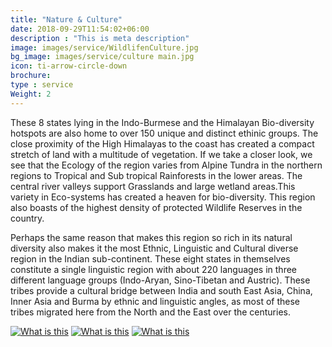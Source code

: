 ```yaml
---
title: "Nature & Culture"
date: 2018-09-29T11:54:02+06:00
description : "This is meta description"
image: images/service/WildlifenCulture.jpg
bg_image: images/service/culture main.jpg
icon: ti-arrow-circle-down
brochure: 
type : service
Weight: 2
---
```


These 8 states lying in the Indo-Burmese and the Himalayan Bio-diversity hotspots are also home to over 150 unique and distinct ethinic groups. 
The close proximity of the High Himalayas to the coast has created a compact stretch of land with a multitude of vegetation. If we take a closer look, we see that the Ecology of the region varies from Alpine Tundra in the northern regions to Tropical and Sub tropical Rainforests in the lower areas. The central river valleys support Grasslands and large wetland areas.This variety in Eco-systems has created a heaven for bio-diversity. This region also boasts of the highest density of protected Wildlife Reserves in the country.

Perhaps the same reason that makes this region so rich in its natural diversity also makes it the most Ethnic, Linguistic and Cultural diverse region in the Indian sub-continent. These eight states in themselves constitute a single linguistic region with about 220 languages in three different language groups (Indo-Aryan, Sino-Tibetan and Austric). These tribes provide a cultural bridge between India and south East Asia, China, Inner Asia and Burma by ethnic and linguistic angles, as most of these tribes migrated here from the North and the East over the centuries.


[![What is this](/images/links/wildlife.jpg)](http://localhost:59076/wildlife/)
[![What is this](/images/links/culture.jpg)](http://localhost:59076/culture/)
[![What is this](/images/links/flower.jpg)](http://localhost:59076/multiactivity/)


